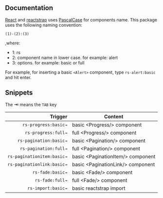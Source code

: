 ## Documentation

[React](https://reactjs.org/) and [reactstrap](https://reactstrap.github.io/) uses [PascalCase](https://github.com/airbnb/javascript/tree/master/react#naming) for components name.
This package uses the following naming convention:

`(1)-(2):(3)`

,where:

  - 1: rs
  - 2: component name in lower case. for example: alert
  - 3: options. for example: basic or full

For example, for inserting a basic `<Alert>` component, type `rs-alert:basic` and hit enter.

## Snippets

The **⇥** means the `TAB` key

| Trigger      | Content |
| -------:     | ------- |
| `rs-progress:basic→`       | basic &lt;Progress/&gt; component |
| `rs-progress:full→`      | full &lt;Progress/&gt; component |
| `rs-pagination:basic→` | basic &lt;Pagination/&gt; component |
| `rs-pagination:full→` | full &lt;Pagination/&gt; component |
| `rs-paginationitem:basic→` | basic &lt;PaginationItem/&gt; component |
| `rs-paginationlink:basic→` | basic &lt;PaginationLink/&gt; component |
| `rs-fade:basic→` | basic &lt;Fade/&gt; component |
| `rs-fade:full→` | full &lt;Fade/&gt; component |
| `rs-import:basic→` | basic reactstrap import |
